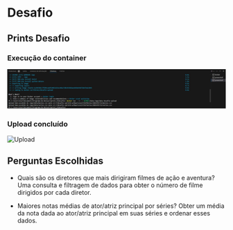 # Desafio

## Prints Desafio

### Execução do container

![Execução](https://github.com/WendeldsCoelho/Programa-De-Bolsas-Compass-Uol/blob/main/Sprint_6/Evid%C3%AAncias/Desafio/Desafio-execu%C3%A7%C3%A3o.jpeg)

### Upload concluído

![Upload](https://github.com/WendeldsCoelho/Programa-De-Bolsas-Compass-Uol/blob/main/Sprint_6/Evid%C3%AAncias/Desafio/Desafio-upload.jpeg)

## Perguntas Escolhidas

-  Quais são os diretores que mais dirigiram filmes de ação e aventura?
  Uma consulta e filtragem de dados para obter o número de filme dirigidos por cada diretor.

-  Maiores notas médias de ator/atriz principal por séries?
  Obter um média da nota dada ao ator/atriz principal em suas séries e ordenar esses dados.
  
